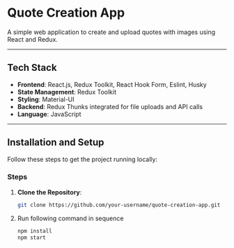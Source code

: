 # Quote Creation App

A simple web application to create and upload quotes with images using React and Redux.

---

## Tech Stack

- **Frontend**: React.js, Redux Toolkit, React Hook Form, Eslint, Husky
- **State Management**: Redux Toolkit
- **Styling**: Material-UI
- **Backend**: Redux Thunks integrated for file uploads and API calls
- **Language**: JavaScript

---

## Installation and Setup

Follow these steps to get the project running locally:

### Steps

1. **Clone the Repository**:
   ```bash
   git clone https://github.com/your-username/quote-creation-app.git
   ```
2. Run following command in sequence
   ```bash
   npm install
   npm start
   ```

